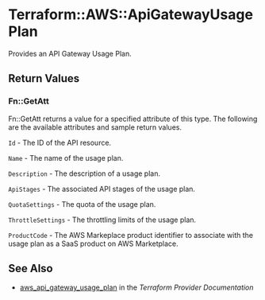 # Terraform::AWS::ApiGatewayUsagePlan

Provides an API Gateway Usage Plan.

## Return Values

### Fn::GetAtt

Fn::GetAtt returns a value for a specified attribute of this type. The following are the available attributes and sample return values.

`Id` - The ID of the API resource.

`Name` - The name of the usage plan.

`Description` - The description of a usage plan.

`ApiStages` - The associated API stages of the usage plan.

`QuotaSettings` - The quota of the usage plan.

`ThrottleSettings` - The throttling limits of the usage plan.

`ProductCode` - The AWS Markeplace product identifier to associate with the usage plan as a SaaS product on AWS Marketplace.

## See Also

* [aws_api_gateway_usage_plan](https://www.terraform.io/docs/providers/aws/r/api_gateway_usage_plan.html) in the _Terraform Provider Documentation_